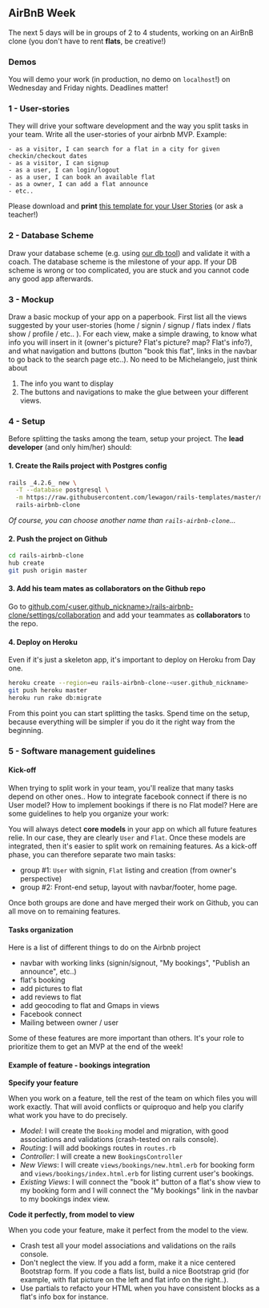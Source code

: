 ## AirBnB Week

The next 5 days will be in groups of 2 to 4 students, working on an AirBnB clone
(you don't have to rent **flats**, be creative!)

### Demos

You will demo your work (in production, no demo on `localhost`!) on Wednesday and Friday nights. Deadlines matter!

### 1 - User-stories

They will drive your software development and the way you split tasks in your team. Write all the user-stories of your airbnb MVP. Example:

```
- as a visitor, I can search for a flat in a city for given checkin/checkout dates
- as a visitor, I can signup
- as a user, I can login/logout
- as a user, I can book an available flat
- as a owner, I can add a flat announce
- etc..
```

Please download and **print** [this template for your User Stories](https://github.com/lewagon/fullstack-images/raw/master/rails/rails-user-stories.pdf) (or ask a teacher!)

### 2 - Database Scheme

Draw your database scheme  (e.g. using [our db tool](http://db.lewagon.org/)) and validate it with a coach. The database scheme is the milestone of your app. If your DB scheme is wrong or too complicated, you are stuck and you cannot code any good app afterwards.

### 3 - Mockup

Draw a basic mockup of your app on a paperbook. First list all the views suggested by your user-stories (home / signin / signup / flats index / flats show / profile / etc.. ). For each view, make a simple drawing, to know what info you will insert in it (owner's picture? Flat's picture? map? Flat's info?), and what navigation and buttons (button "book this flat", links in the navbar to go back to the search page etc..). No need to be Michelangelo, just think about

1. The info you want to display
2. The buttons and navigations to make the glue between your different views.

### 4 - Setup

Before splitting the tasks among the team, setup your project. The **lead developer** (and only him/her) should:

#### 1. Create the Rails project with Postgres config

```bash
rails _4.2.6_ new \
  -T --database postgresql \
  -m https://raw.githubusercontent.com/lewagon/rails-templates/master/minimal.rb \
  rails-airbnb-clone
```

_Of course, you can choose another name than `rails-airbnb-clone`..._

#### 2. Push the project on Github

```bash
cd rails-airbnb-clone
hub create
git push origin master
```

#### 3. Add his team mates as collaborators on the Github repo

Go to [github.com/<user.github_nickname>/rails-airbnb-clone/settings/collaboration](https://github.com/<user.github_nickname>/rails-airbnb-clone/settings/collaboration) and add your teammates as **collaborators** to the repo.

#### 4. Deploy on Heroku

Even if it's just a skeleton app, it's important to deploy on Heroku from Day one.

```bash
heroku create --region=eu rails-airbnb-clone-<user.github_nickname>
git push heroku master
heroku run rake db:migrate
```

From this point you can start splitting the tasks. Spend time on the setup, because everything will be simpler if you do it the right way from the beginning.

### 5 - Software management guidelines

#### Kick-off

When trying to split work in your team, you'll realize that many tasks depend on other ones.. How to integrate facebook connect if there is no User model? How to implement bookings if there is no Flat model? Here are some guidelines to help you organize your work:

You will always detect **core models** in your app on which all future features relie. In our case, they are clearly `User` and `Flat`. Once these models are integrated, then it's easier to split work on remaining features. As a kick-off phase, you can therefore separate two main tasks:

- group #1: `User` with signin, `Flat` listing and creation (from owner's perspective)
- group #2: Front-end setup, layout with navbar/footer, home page.

Once both groups are done and have merged their work on Github, you can all move on to remaining features.

#### Tasks organization

Here is a list of different things to do on the Airbnb project

- navbar with working links (signin/signout, "My bookings", "Publish an announce", etc..)
- flat's booking
- add pictures to flat
- add reviews to flat
- add geocoding to flat and Gmaps in views
- Facebook connect
- Mailing between owner / user

Some of these features are more important than others. It's your role to prioritize them to get an MVP at the end of the week!

#### Example of feature - bookings integration

**Specify your feature**

When you work on a feature, tell the rest of the team on which files you will work exactly. That will avoid conflicts or quiproquo and help you clarify what work you have to do precisely.

- *Model*: I will create the `Booking` model and migration, with good associations and validations (crash-tested on rails console).
- *Routing*: I will add bookings routes in `routes.rb`
- *Controller*: I will create a new `BookingsController`
- *New Views*: I will create `views/bookings/new.html.erb` for booking form and `views/bookings/index.html.erb` for listing current user's bookings.
- *Existing Views*: I will connect the "book it" button of a flat's show view to my booking form and I will connect the "My bookings" link in the navbar to my bookings index view.

**Code it perfectly, from model to view**

When you code your feature, make it perfect from the model to the view.

- Crash test all your model associations and validations on the rails console.
- Don't neglect the view. If you add a form, make it a nice centered Bootstrap form. If you code a flats list, build a nice Bootstrap grid (for example, with flat picture on the left and flat info on the right..).
- Use partials to refacto your HTML when you have consistent blocks as a flat's info box for instance.
